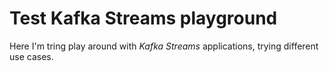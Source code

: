 # Test Kafka Streams playground

Here I'm tring play around with _Kafka Streams_ applications, trying different use cases.
